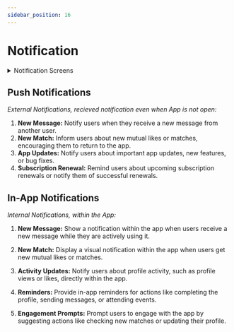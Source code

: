 ```yaml
---
sidebar_position: 16
---
```


# Notification


<details>
<summary> Notification Screens
</summary>

 ![Alt Text](./img/notificiation1.png)
 ![Alt Text](./img/Notifi2.png)
 
</details>

## Push Notifications 

*External Notifications, recieved notification even when App is not open:*

1. **New Message:** Notify users when they receive a new message from another user.
2. **New Match:** Inform users about new mutual likes or matches, encouraging them to return to the app.
3. **App Updates:** Notify users about important app updates, new features, or bug fixes.
4. **Subscription Renewal:** Remind users about upcoming subscription renewals or notify them of successful renewals.



## In-App Notifications
*Internal Notifications, within the App:*

1. **New Message:** Show a notification within the app when users receive a new message while they are actively using it.

2. **New Match:** Display a visual notification within the app when users get new mutual likes or matches.

3. **Activity Updates:** Notify users about profile activity, such as profile views or likes, directly within the app.

4. **Reminders:** Provide in-app reminders for actions like completing the profile, sending messages, or attending events.

5. **Engagement Prompts:** Prompt users to engage with the app by suggesting actions like checking new matches or updating their profile.


